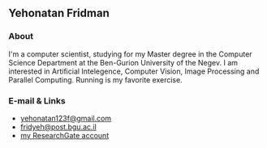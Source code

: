 ## Yehonatan Fridman

### About
I'm a computer scientist, studying for my Master degree in the Computer Science Department at the Ben-Gurion University of the Negev.
I am interested in Artificial Intelegence, Computer Vision, Image Processing and Parallel Computing.
Running is my favorite exercise.

### E-mail & Links

* yehonatan123f@gmail.com
* fridyeh@post.bgu.ac.il
* [my ResearchGate account](https://www.researchgate.net/profile/Yehonatan_Fridman)
